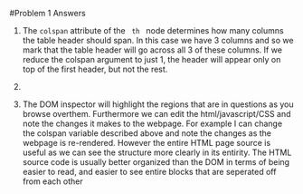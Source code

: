 #Problem 1 Answers

1. The <code>colspan</code> attribute of the <code> th </code> node determines how many columns the table header should span. In this case we have 3 columns and so we mark that the table header will go across all 3 of these columns. If we reduce the colspan argument to just 1, the header will appear only on top of the first header, but not the rest.

2.

3. The DOM inspector will highlight the regions that are in questions as you browse overthem. Furthermore we can edit the html/javascript/CSS and note the changes it makes to the webpage. For example I can change the colspan variable described above and note the changes as the webpage is re-rendered. However the entire HTML page source is useful as we can see the structure more clearly in its entirity. The HTML source code is usually better organized than the DOM in terms of being easier to read, and easier to see entire blocks that are seperated off from each other